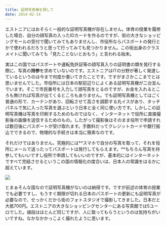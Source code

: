 ```yaml
---
title: 証明写真機を探して
date: 2014-02-14
---
```


エストニアにはおそらく一般的な証明写真機が存在しません。体育の授業を履修した場合、自分の顔写真の入ったIDカードを作るのですが、街の大きなショッピングモールの受付で聞いてみてもありませんし、市役所ならパスポートの発行とかで使われるだろうと思って行ってみても見つかりません。この街出身のクラスメイトに聞いてみても「見たことないとおもう」と言われる始末。

実はこの国ではパスポートや運転免許証等の顔写真入りの証明書の類を発行する際に、写真の**持参**を求めていないのです。エストニアはITの分野が著しく発達しているというのは今まで何度か書いてきたことです。ですがまさかここまでとは思いませんでした。市役所には日本の駅前辺りによくある証明写真機が二台並んでいます。そこで市民番号を入力して顔写真をとるのですが、お金を入れるところも無ければ写真が出てくるところもありません。でも証明写真機としてはごく普通の形で、カーテンがあり、回転させて高さを調節する丸イスがあり、タッチパネルで気に入った写真を選ぶという日本と全く同じ使い方です。しかしこの証明写真機は写真を印刷するためのものではなく、インターネットで役所に直接撮影後の画像を送信するためのもの。したがって撮影後はそのまま役所で申請すれば数日後にパスポートが受け取れます。手数料だってクレジットカードや銀行振込でできるので、物理的な手続きは本当に簡素なのです。

それだけではありません。究極的には**スマホで自分の写真を取って、それを役所にメールで送ったってパスポートは発行してもらえます。**もちろん写真を持参してもいいですし役所で申請してもいいのですが、基本的にはインターネットですべて完結させるというこの国の情報化の度合いは、日本人の常識をはるかに超えています。

![](https://photos.smugmug.com/photos/i-vfhrnVT/0/bef72192/X2/i-vfhrnVT-X2.jpg)

とまぁそんな国なので証明写真機がないのは納得です。ですが前述の体育の授業でも必要ですし、もうすぐ期限が切れる日本のパスポートの更新にも証明写真が必要なので、せっかくだから街のフォトスタジオで撮影してきました。日本だと大抵700円。エストニアの大きなショッピングセンターにある写真館では5ユーロでした。値段はほとんど同じですが、人に取ってもらうというのは気持ちがいいですね。なかなかかっこよく撮れたように思います。

